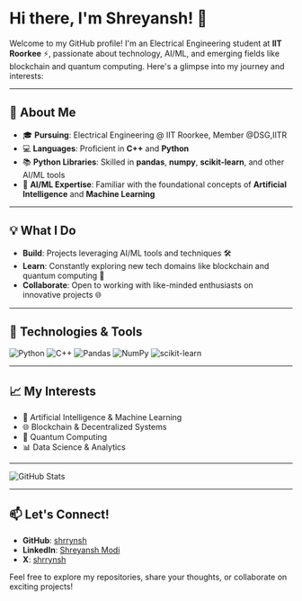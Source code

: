 # Hi there, I'm Shreyansh! 👋




Welcome to my GitHub profile! I'm an Electrical Engineering student at **IIT Roorkee** ⚡, passionate about technology, AI/ML, and emerging fields like blockchain and quantum computing. Here's a glimpse into my journey and interests:

---

## 🚀 About Me
- 🎓 **Pursuing**: Electrical Engineering @ IIT Roorkee, Member @DSG,IITR
- 💻 **Languages**: Proficient in **C++** and **Python**
- 📚 **Python Libraries**: Skilled in **pandas**, **numpy**, **scikit-learn**, and other AI/ML tools
- 🤖 **AI/ML Expertise**: Familiar with the foundational concepts of **Artificial Intelligence** and **Machine Learning**

---

## 💡 What I Do
- **Build**: Projects leveraging AI/ML tools and techniques 🛠️
- **Learn**: Constantly exploring new tech domains like blockchain and quantum computing 📖
- **Collaborate**: Open to working with like-minded enthusiasts on innovative projects 🌐

---

## 🔧 Technologies & Tools

![Python](https://img.shields.io/badge/-Python-3776AB?style=flat-square&logo=python&logoColor=white)
![C++](https://img.shields.io/badge/-C++-00599C?style=flat-square&logo=c%2B%2B&logoColor=white)
![Pandas](https://img.shields.io/badge/-Pandas-150458?style=flat-square&logo=pandas&logoColor=white)
![NumPy](https://img.shields.io/badge/-NumPy-013243?style=flat-square&logo=numpy&logoColor=white)
![scikit-learn](https://img.shields.io/badge/-scikit--learn-F7931E?style=flat-square&logo=scikit-learn&logoColor=white)

---

## 📈 My Interests
- 🌟 Artificial Intelligence & Machine Learning
- 🌐 Blockchain & Decentralized Systems
- 🧠 Quantum Computing 
- 📊 Data Science & Analytics

---

![GitHub Stats](https://github-readme-stats.vercel.app/api?username=shrrynsh&hide=stars&show_icons=true)


---

## 📫 Let's Connect!
- **GitHub**: [shrrynsh](https://github.com/shrrynsh)
- **LinkedIn**: [Shreyansh Modi](https://www.linkedin.com/in/shreyanshmodi)
- **X**: [shrrynsh](https://x.com/shrrynsh)

Feel free to explore my repositories, share your thoughts, or collaborate on exciting projects! 

